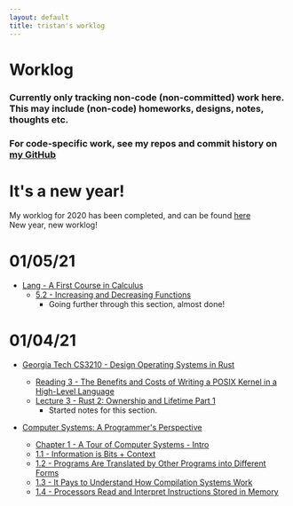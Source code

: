 ```yaml
---
layout: default
title: tristan's worklog
---
```


# Worklog

### Currently only tracking non-code (non-committed) work here. This may include (non-code) homeworks, designs, notes, thoughts etc.
### For code-specific work, see my repos and commit history on [my GitHub](https://github.com/tristanburgess)

# It's a new year!
My worklog for 2020 has been completed, and can be found [here](/worklog2020)\
New year, new worklog!

# 01/05/21
  - [Lang - A First Course in Calculus](/books#Lang-First-Calculus)
    - [5.2 - Increasing and Decreasing Functions](https://onedrive.live.com/redir?resid=AC2B7FCAC9B0E0F1%21126621&authkey=%21AFFOZkfzpTODL7A&page=View&wd=target%28Serge%20Lang%20First%20Course%20in%20Calculus.one%7C312499ae-400b-4468-94f5-b2bad9ef2ba5%2F5.2%20-%20Increasing%20and%20Decreasing%20Functions%7C8ab8ba89-fa45-4958-a9a6-7b6c1f24111f%2F%29&wdorigin=703)
      - Going further through this section, almost done!

# 01/04/21
  - [Georgia Tech CS3210 - Design Operating Systems in Rust](/classes#GA-CS3210)
    - [Reading 3 - The Benefits and Costs of Writing a POSIX Kernel in a High-Level Language](https://onedrive.live.com/redir?resid=AC2B7FCAC9B0E0F1%21126621&authkey=%21AFFOZkfzpTODL7A&page=View&wd=target%28CS3210%20-%20Design%20Operating%20Systems.one%7C1f596ef2-eb5d-41b3-b6cc-a46be85bdef0%2FReading%203%20-%20The%20Benefits%20and%20Costs%20of%20Writing%20a%20%7Ca4eeb41d-451e-48f1-bdc5-3eca465a7490%2F%29&wdorigin=703)
    - [Lecture 3 - Rust 2: Ownership and Lifetime Part 1](https://onedrive.live.com/redir?resid=AC2B7FCAC9B0E0F1%21126621&authkey=%21AFFOZkfzpTODL7A&page=View&wd=target%28CS3210%20-%20Design%20Operating%20Systems.one%7C1f596ef2-eb5d-41b3-b6cc-a46be85bdef0%2FLecture%203%20-%20Rust%202%20Ownership%20and%20Lifetime%20Part%20%7C30abdaae-ad18-43ec-a815-c1313410eb6c%2F%29&wdorigin=703)
      - Started notes for this section.

  - [Computer Systems: A Programmer's Perspective](/books#CSAPP)
    - [Chapter 1 - A Tour of Computer Systems - Intro](https://onedrive.live.com/redir?resid=AC2B7FCAC9B0E0F1%21126621&authkey=%21AFFOZkfzpTODL7A&page=View&wd=target%28Computer%20Systems%20-%20A%20Programmer%27s%20Perspective.one%7Cd97515c5-1140-4bd3-96f9-f484456e67f1%2FChapter%201%20-%20A%20Tour%20of%20Computer%20Systems%7C96184137-a1a7-4097-8127-dcab3adc1600%2F%29&wdorigin=703)
    - [1.1 - Information is Bits + Context](https://onedrive.live.com/redir?resid=AC2B7FCAC9B0E0F1%21126621&authkey=%21AFFOZkfzpTODL7A&page=View&wd=target%28Computer%20Systems%20-%20A%20Programmer%27s%20Perspective.one%7Cd97515c5-1140-4bd3-96f9-f484456e67f1%2F1.1%20-%20Information%20is%20Bits%20%2B%20Context%7C34f78f8e-1677-48f3-af58-695477cc7ec6%2F%29&wdorigin=703)
    - [1.2 - Programs Are Translated by Other Programs into Different Forms](https://onedrive.live.com/redir?resid=AC2B7FCAC9B0E0F1%21126621&authkey=%21AFFOZkfzpTODL7A&page=View&wd=target%28Computer%20Systems%20-%20A%20Programmer%27s%20Perspective.one%7Cd97515c5-1140-4bd3-96f9-f484456e67f1%2F1.2%20-%20Programs%20Are%20Translated%20by%20Other%20Programs%20%7C7b46c36d-49d7-41e7-b177-75bdc80c7b07%2F%29&wdorigin=703)
    - [1.3 - It Pays to Understand How Compilation Systems Work](https://onedrive.live.com/redir?resid=AC2B7FCAC9B0E0F1%21126621&authkey=%21AFFOZkfzpTODL7A&page=View&wd=target%28Computer%20Systems%20-%20A%20Programmer%27s%20Perspective.one%7Cd97515c5-1140-4bd3-96f9-f484456e67f1%2F1.3%20-%20It%20Pays%20to%20Understand%20How%20Compilation%20%7Cd02156ef-fdd4-4d94-a175-0a5c80ae0d9b%2F%29&wdorigin=703)
    - [1.4 - Processors Read and Interpret Instructions Stored in Memory](https://onedrive.live.com/redir?resid=AC2B7FCAC9B0E0F1%21126621&authkey=%21AFFOZkfzpTODL7A&page=View&wd=target%28Computer%20Systems%20-%20A%20Programmer%27s%20Perspective.one%7Cd97515c5-1140-4bd3-96f9-f484456e67f1%2F1.4%20-%20Processors%20Read%20and%20Interpret%20Instructions%20Stored%20%7Cccbdf25d-3482-4b7b-9d8b-7b02dbecae9e%2F%29&wdorigin=703)